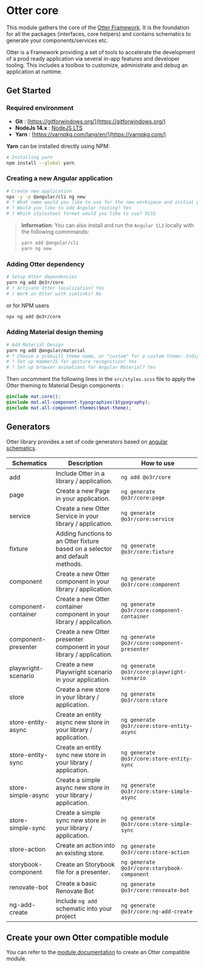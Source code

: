 # Otter core

This module gathers the core of the [Otter Framework](https://github.com/AmadeusITGroup/otter).
It is the foundation for all the packages (interfaces, core helpers) and contains schematics to generate your components/services etc.

Otter is a Framework providing a set of tools to accelerate the development of a prod ready application via several in-app features and developer tooling.
This includes a toolbox to customize, administrate and debug an application at runtime.

## Get Started

### Required environment

* **Git** : [https://gitforwindows.org/](https://gitforwindows.org/)
* **NodeJs 14.x** : [NodeJS LTS](https://nodejs.org/)
* **Yarn** : [https://yarnpkg.com/lang/en/](https://yarnpkg.com/)

**Yarn** can be installed directly using NPM:

```bash
# Installing yarn
npm install --global yarn
```

### Creating a new Angular application

```bash
# Create new application
npx -y -p @angular/cli ng new
# ? What name would you like to use for the new workspace and initial project? <application name>
# ? Would you like to add Angular routing? Yes
# ? Which stylesheet format would you like to use? SCSS

```

> **Information**: You can also install and run the `Angular CLI` locally with the following commmands:
>
> ```bash
> yarn add @angular/cli
> yarn ng new
> ```

### Adding Otter dependency

```bash
# Setup Otter dependencies
yarn ng add @o3r/core
# ? Activate Otter localization? Yes
# ? Work on Otter with symlinks? No
```

or for NPM users

```bash
npx ng add @o3r/core
```

### Adding Material design theming

```bash
# Add Material Design
yarn ng add @angular/material
# ? Choose a prebuilt theme name, or "custom" for a custom theme: Indigo/Pink
# ? Set up HammerJS for gesture recognition? Yes
# ? Set up browser animations for Angular Material? Yes
```

Then uncomment the following lines in the `src/styles.scss` file to apply the Otter theming to Material Design components :

```scss
@include mat.core();
@include mat.all-component-typographies($typography);
@include mat.all-component-themes($mat-theme);
```

## Generators

Otter library provides a set of code generators based on [angular schematics](https://angular.io/guide/schematics).

| Schematics          | Description                                                           | How to use                                        |
| ------------------- | --------------------------------------------------------------------- | ------------------------------------------------- |
| add                 | Include Otter in a library / application.                             | `ng add @o3r/core`                          |
| page                | Create a new Page in your application.                                | `ng generate @o3r/core:page`                |
| service             | Create a new Otter Service in your library / application.             | `ng generate @o3r/core:service`             |
| fixture           | Adding functions to an Otter fixture based on a selector and default methods.           | `ng generate @o3r/core:fixture`           |
| component           | Create a new Otter component in your library / application.           | `ng generate @o3r/core:component`           |
| component-container | Create a new Otter container component in your library / application. | `ng generate @o3r/core:component-container` |
| component-presenter | Create a new Otter presenter component in your library / application. | `ng generate @o3r/core:component-presenter` |
| playwright-scenario | Create a new Playwright scenario in your application.                 | `ng generate @o3r/core:playwright-scenario` |
| store               | Create a new store in your library / application.                     | `ng generate @o3r/core:store`               |
| store-entity-async  | Create an entity async new store in your library / application.       | `ng generate @o3r/core:store-entity-async`  |
| store-entity-sync   | Create an entity sync new store in your library / application.        | `ng generate @o3r/core:store-entity-sync`   |
| store-simple-async  | Create a simple async new store in your library / application.        | `ng generate @o3r/core:store-simple-async`  |
| store-simple-sync   | Create a simple sync new store in your library / application.         | `ng generate @o3r/core:store-simple-sync`   |
| store-action        | Create an action into an existing store.                              | `ng generate @o3r/core:store-action`        |
| storybook-component | Create an Storybook file for a presenter.                             | `ng generate @o3r/core:storybook-component` |
| renovate-bot        | Create a basic Renovate Bot                                           | `ng generate @o3r/core:renovate-bot`        |
| ng-add-create       | Include `ng add` schematic into your project                          | `ng generate @o3r/core:ng-add-create`       |


## Create your own Otter compatible module

You can refer to the [module documentation](https://github.com/AmadeusITGroup/otter/tree/main/docs/core/MODULE.md) to create an Otter compatible module.
